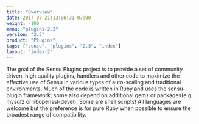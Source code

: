 ```yaml
---
title: "Overview"
date: 2017-07-21T13:06:31-07:00
weight: -100
menu: "plugins-2.3"
version: "2.3"
product: "Plugins"
tags: ["sensu", "plugins", "2.3", "index"]
layout: "index-2"
---
```


The goal of the Sensu Plugins project is to provide a set of community driven, high quality plugins, handlers and other code to maximize the effective use of Sensu in various types of auto-scaling and traditional environments. Much of the code is written in Ruby and uses the sensu-plugin framework; some also depend on additional gems or packages(e.g. mysql2 or libopenssl-devel). Some are shell scripts! All languages are welcome but the preference is for pure Ruby when possible to ensure the broadest range of compatibility.
